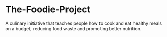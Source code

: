 # The-Foodie-Project
A culinary initiative that teaches people how to cook and eat healthy meals on a budget, reducing food waste and promoting better nutrition.

